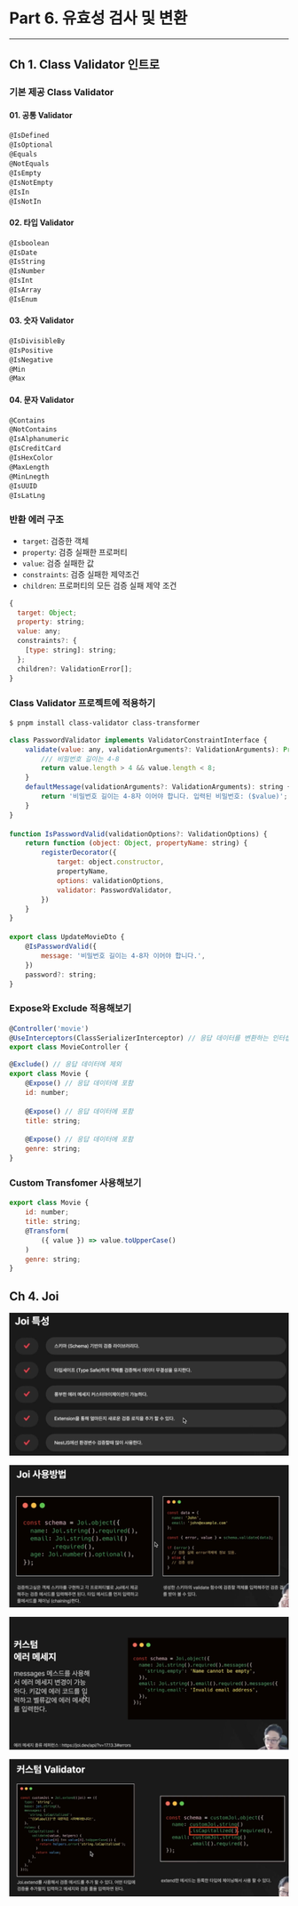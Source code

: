 # Part 6. 유효성 검사 및 변환

---

## Ch 1. Class Validator 인트로

### 기본 제공 Class Validator

#### 01. 공통 Validator

```js
@IsDefined
@IsOptional
@Equals
@NotEquals
@IsEmpty
@IsNotEmpty
@IsIn
@IsNotIn
```

#### 02. 타입 Validator

```js
@Isboolean
@IsDate
@IsString
@IsNumber
@IsInt
@IsArray
@IsEnum
```

#### 03. 숫자 Validator

```js
@IsDivisibleBy
@IsPositive
@IsNegative
@Min
@Max
```

#### 04. 문자 Validator

```js
@Contains
@NotContains
@IsAlphanumeric
@IsCreditCard
@IsHexColor
@MaxLength
@MinLnegth
@IsUUID
@IsLatLng
```

### 반환 에러 구조

- `target`: 검증한 객체
- `property`: 검증 실패한 프로퍼티
- `value`: 검증 실패한 값
- `constraints`: 검증 실패한 제약조건
- `children`: 프로퍼티의 모든 검증 실패 제약 조건

```js
{
  target: Object;
  property: string;
  value: any;
  constraints?: {
    [type: string]: string;
  };
  children?: ValidationError[];
}
```


### Class Validator 프로젝트에 적용하기

```bash
$ pnpm install class-validator class-transformer
```

```js
class PasswordValidator implements ValidatorConstraintInterface {
    validate(value: any, validationArguments?: ValidationArguments): Promise<boolean> | boolean {
        /// 비밀번호 길이는 4-8
        return value.length > 4 && value.length < 8;
    }
    defaultMessage(validationArguments?: ValidationArguments): string {
        return '비밀번호 길이는 4-8자 이어야 합니다. 입력된 비밀번호: ($value)';
    }
}

function IsPasswordValid(validationOptions?: ValidationOptions) {
    return function (object: Object, propertyName: string) {
        registerDecorator({
            target: object.constructor,
            propertyName,
            options: validationOptions,
            validator: PasswordValidator,
        })
    }
}

export class UpdateMovieDto {
    @IsPasswordValid({
        message: '비밀번호 길이는 4-8자 이어야 합니다.',
    })
    password?: string;
}
```

### Expose와 Exclude 적용해보기

```js
@Controller('movie')
@UseInterceptors(ClassSerializerInterceptor) // 응답 데이터를 변환하는 인터셉터
export class MovieController {
```

```js
@Exclude() // 응답 데이터에 제외
export class Movie {
    @Expose() // 응답 데이터에 포함
    id: number;

    @Expose() // 응답 데이터에 포함
    title: string;

    @Expose() // 응답 데이터에 포함
    genre: string;
}
```

### Custom Transfomer 사용해보기

```js
export class Movie {
    id: number;
    title: string;
    @Transform(
        ({ value }) => value.toUpperCase()
    )
    genre: string;
}
```

## Ch 4. Joi

![joi1](./assets6/image1.png)

![joi2](./assets6/image2.png)

![joi3](./assets6/image3.png)

![joi4](./assets6/image4.png)